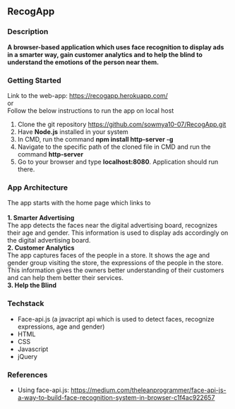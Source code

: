 ## RecogApp<br>

### Description<br>
**A browser-based application which uses face recognition to display ads in a smarter way, gain customer analytics and to help the blind to understand the emotions of the person near them.**<br>

### Getting Started<br>
Link to the web-app: https://recogapp.herokuapp.com/<br>
or<br>
Follow the below instructions to run the app on local host<br>
1. Clone the git repository https://github.com/sowmya10-07/RecogApp.git<br>
2. Have **Node.js** installed in your system<br>
3. In CMD, run the command **npm install http-server -g**<br>
4. Navigate to the specific path of the cloned file in CMD and run the command **http-server**
5. Go to your browser and type **localhost:8080**. Application should run there.

### App Architecture<br>
The app starts with the home page which links to<br><br>
<B>1. Smarter Advertising </B><br>
The app detects the faces near the digital advertising board, recognizes their age and gender. This information is used to display ads accordingly on the digital advertising board.<br>
<B>2. Customer Analytics</B><br>
The app captures faces of the people in a store. It shows the age and gender group visiting the store, the expressions of the people in the store. This information gives the owners better understanding of their customers and can help them better their services.<br>
<B>3. Help the Blind</B><br>

### Techstack <br>
* Face-api.js (a javacript api which is used to detect faces, recognize expressions, age and gender)
* HTML
* CSS
* Javascript
* jQuery
 
 ### References <br>
 * Using face-api.js: https://medium.com/theleanprogrammer/face-api-js-a-way-to-build-face-recognition-system-in-browser-c1f4ac922657
